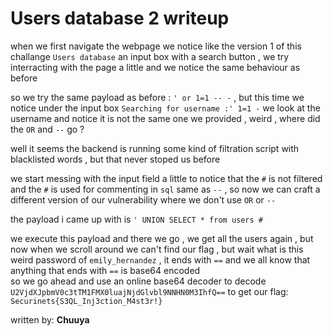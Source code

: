 # Users database 2 writeup

when we first navigate the webpage we notice like the version 1 of this challange `Users database` an input box with a search button , we try interracting with the page a little and we notice the same behaviour as before 

so we try the same payload as before : `' or 1=1 -- -` , but this time we notice under the input box `Searching for username :' 1=1 -` we look at the username and notice it is not the same one we provided , weird , where did the `OR` and `--` go ?

well it seems the backend is running some kind of filtration script with blacklisted words , but that never stoped us before 

we start messing with the input field a little to notice that the `#` is not filtered and the `#` is used for commenting in `sql` same as `--` , so now we can craft a different version of our vulnerability where we don't use `OR` or `--`

the payload i came up with is `' UNION SELECT * from users #`

we execute this payload and there we go , we get all the users again , but now when we scroll around we can't find our flag , but wait what is this weird password of `emily_hernandez` , it ends with `==` and we all know that anything that ends with `==` is base64 encoded \
so we go ahead and use an online base64 decoder to decode `U2VjdXJpbmV0c3tTM1FMX0luajNjdGlvbl9NNHN0M3IhfQ==` to get our flag: `Securinets{S3QL_Inj3ction_M4st3r!}`

written by: **Chuuya**   